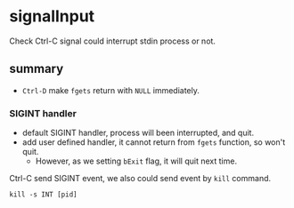 # signalInput

Check Ctrl-C signal could interrupt stdin process or not.

## summary

- `Ctrl-D` make `fgets` return with `NULL` immediately.

### SIGINT handler

- default SIGINT handler, process will been interrupted, and quit.
- add user defined handler, it cannot return from `fgets` function, so won't quit.
    - However, as we setting `bExit` flag, it will quit next time.

Ctrl-C send SIGINT event, we also could send event by `kill` command.

`kill -s INT [pid]`
